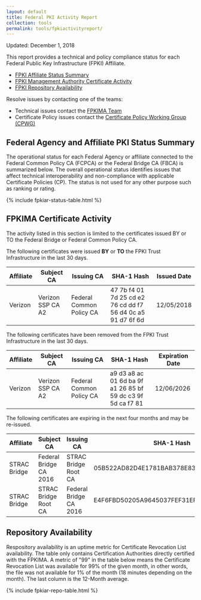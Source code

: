 ```yaml
---
layout: default 
title: Federal PKI Activity Report
collection: tools
permalink: tools/fpkiactivityreport/
---
```


Updated: December 1, 2018

This report provides a technical and policy compliance status for each Federal Public Key Infrastructure (FPKI) Affiliate.

- [FPKI Affiliate Status Summary](#fpki-affiliate-status-summary)
- [FPKI Management Authority Certificate Activity](#fpkima-certificate-activity)
- [FPKI Repository Availability](#repository-availability)

Resolve issues by contacting one of the teams:  

- Technical issues contact the [FPKIMA Team](mailto:fpkipa-ma@listserv.gsa.gov) 
- Certificate Policy issues contact the [Certificate Policy Working Group (CPWG)](mailto:fpkipa_cpwg@listserv.gsa.gov)  

## Federal Agency and Affiliate PKI Status Summary
The operational status for each Federal Agency or affiliate connected to the Federal Common Policy CA (FCPCA) or the Federal Bridge CA (FBCA) is summarized below. The overall operational status identifies issues that affect technical interoperability and non-compliance with applicable Certificate Policies (CP). The status is not used for any other purpose such as ranking or rating.

{% include fpkiar-status-table.html %}

## FPKIMA Certificate Activity
The activity listed in this section is limited to the certificates issued BY or TO the Federal Bridge or Federal Common Policy CA.

The following certificates were issued **BY** or **TO** the FPKI Trust Infrastructure in the last 30 days.

| Affiliate | Subject CA | Issuing CA | SHA-1 Hash | Issued Date |
| --------- | ---------- | ---------- | ------ | ------ |
| Verizon | Verizon SSP CA A2 | Federal Common Policy CA | 47 7b f4 01 7d 25 cd e2 76 cd dd f7 56 d4 0c a5 91 d7 6f 6d | 12/05/2018 |

The following certificates have been removed from the FPKI Trust Infrastructure in the last 30 days.

| Affiliate | Subject CA | Issuing CA | SHA-1 Hash | Expiration Date |
| --------- | ---------- | ---------- | ------ | ------ |
| Verizon | Verizon SSP CA A2 | Federal Common Policy CA | a9 d3 a8 ac 01 6d ba 9f a1 26 85 bf 59 dc c3 9f 5d ca f7 81 | 12/06/2026 |

The following certificates are expiring in the next four months and may be re-issued.

| Affiliate | Subject CA | Issuing CA | SHA-1 Hash | Expiration Date |
| --------- | ---------- | ---------- | ------ | ---------- |
| STRAC Bridge | Federal Bridge CA 2016 | STRAC Bridge Root CA | 05B522AD82D4E1781BAB378E838AF4FFBAE0D7C9 | 02/21/2019 |
| STRAC Bridge | STRAC Bridge Root CA | Federal Bridge CA 2016 | E4F6FBD50205A9645037FEF31EFCC83B78F9D68D | 02/21/2019 |

## Repository Availability 
Respository availability is an uptime metric for Certificate Revocation List availability. The table only contains Certification Authorities directly certified with the FPKIMA. A metric of "99" in the table below means the Certificate Revocation List was available for 99% of the given month, in other words, the file was not available for 1% of the month (18 minutes depending on the month). The last column is the 12-Month average.

{% include fpkiar-repo-table.html %}
